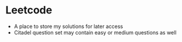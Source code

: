 # Leetcode
- A place to store my solutions for later access
- Citadel question set may contain easy or medium questions as well
